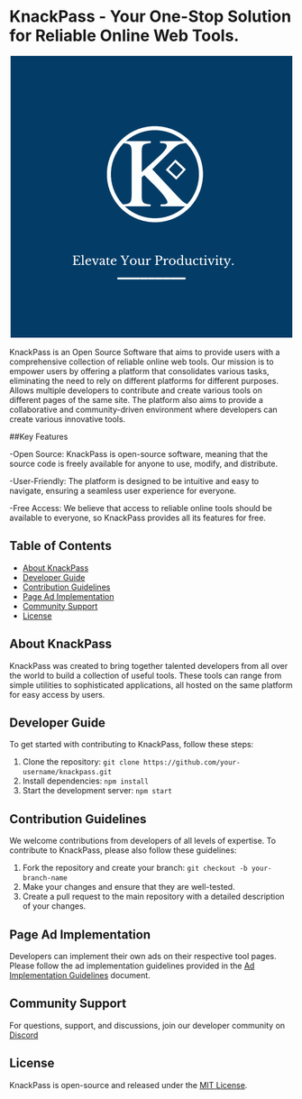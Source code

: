 # KnackPass - Your One-Stop Solution for Reliable Online Web Tools.


<p align="center">
  <img src="KnackPassLogo.png" alt="KnackPass Logo">
</p>



KnackPass is an Open Source Software that aims to provide users with a comprehensive collection of reliable online web tools. Our mission is to empower users by offering a platform that consolidates various tasks, eliminating the need to rely on different platforms for different purposes. Allows multiple developers to contribute and create various tools on different pages of the same site. The platform also aims to provide a collaborative and community-driven environment where developers can create various innovative tools.


##Key Features

-Open Source: KnackPass is open-source software, meaning that the source code is freely available for anyone to use, modify, and distribute.

-User-Friendly: The platform is designed to be intuitive and easy to navigate, ensuring a seamless user experience for everyone.

-Free Access: We believe that access to reliable online tools should be available to everyone, so KnackPass provides all its features for free.

## Table of Contents

- [About KnackPass](#about-knackpass)
- [Developer Guide](#developer-guide)
- [Contribution Guidelines](#contribution-guidelines)
- [Page Ad Implementation](#page-ad-implementation)
- [Community Support](#community-support)
- [License](#license)


## About KnackPass

KnackPass was created to bring together talented developers from all over the world to build a collection of useful tools. These tools can range from simple utilities to sophisticated applications, all hosted on the same platform for easy access by users.

## Developer Guide

To get started with contributing to KnackPass, follow these steps:

1. Clone the repository: `git clone https://github.com/your-username/knackpass.git`
2. Install dependencies: `npm install`
3. Start the development server: `npm start`

## Contribution Guidelines

We welcome contributions from developers of all levels of expertise. To contribute to KnackPass, please also follow these guidelines:

1. Fork the repository and create your branch: `git checkout -b your-branch-name`
2. Make your changes and ensure that they are well-tested.
3. Create a pull request to the main repository with a detailed description of your changes.

## Page Ad Implementation

Developers can implement their own ads on their respective tool pages. Please follow the ad implementation guidelines provided in the [Ad Implementation Guidelines](ad-guidelines.md) document.

## Community Support

For questions, support, and discussions, join our developer community on [Discord](https://example.com/knackpass-slack)

## License

KnackPass is open-source and released under the [MIT License](LICENSE.md).
